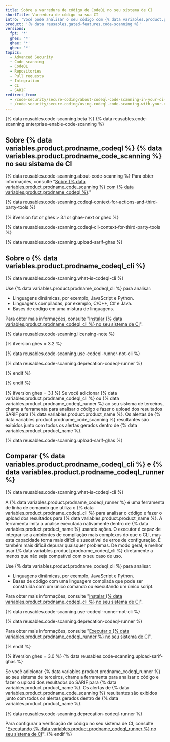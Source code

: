 ```yaml
---
title: Sobre a varredura de código de CodeQL no seu sistema de CI
shortTitle: Varredura de código na sua CI
intro: 'Você pode analisar o seu código com {% data variables.product.prodname_codeql %} em um sistema de integração contínua de terceiros e fazer o upload dos resultados para {% data variables.product.product_location %}. Os alertas de {% data variables.product.prodname_code_scanning %} resultantes são exibidos junto com todos os alertas gerados dentro de {% data variables.product.product_name %}.'
product: '{% data reusables.gated-features.code-scanning %}'
versions:
  fpt: '*'
  ghes: '*'
  ghae: '*'
  ghec: '*'
topics:
  - Advanced Security
  - Code scanning
  - CodeQL
  - Repositories
  - Pull requests
  - Integration
  - CI
  - SARIF
redirect_from:
  - /code-security/secure-coding/about-codeql-code-scanning-in-your-ci-system
  - /code-security/secure-coding/using-codeql-code-scanning-with-your-existing-ci-system/about-codeql-code-scanning-in-your-ci-system
---
```


<!--UI-LINK: When GitHub Enterprise Server 3.1+ doesn't have GitHub Actions set up, the Security > Code scanning alerts view links to this article.-->

{% data reusables.code-scanning.beta %}
{% data reusables.code-scanning.enterprise-enable-code-scanning %}

## Sobre {% data variables.product.prodname_codeql %} {% data variables.product.prodname_code_scanning %} no seu sistema de CI

{% data reusables.code-scanning.about-code-scanning %} Para obter informações, consulte "[Sobre {% data variables.product.prodname_code_scanning %} com {% data variables.product.prodname_codeql %}](/code-security/secure-coding/automatically-scanning-your-code-for-vulnerabilities-and-errors/about-code-scanning-with-codeql)."

{% data reusables.code-scanning.codeql-context-for-actions-and-third-party-tools %}

{% ifversion fpt or ghes > 3.1 or ghae-next or ghec %}
<!--Content for GitHub.com, GHAE next, and GHES 3.2 and onward. CodeQL CLI is the preferred method, and CodeQL runner is deprecated. -->

{% data reusables.code-scanning.codeql-cli-context-for-third-party-tools %}

{% data reusables.code-scanning.upload-sarif-ghas %}

## Sobre o {% data variables.product.prodname_codeql_cli %}

{% data reusables.code-scanning.what-is-codeql-cli %}

Use {% data variables.product.prodname_codeql_cli %} para analisar:

- Linguagens dinâmicas, por exemplo, JavaScript e Python.
- Linguagens compiladas, por exemplo, C/C++, C# e Java.
- Bases de código em uma mistura de linguagens.

Para obter mais informações, consulte "[Instalar {% data variables.product.prodname_codeql_cli %} no seu sistema de CI](/code-security/secure-coding/using-codeql-code-scanning-with-your-existing-ci-system/installing-codeql-cli-in-your-ci-system)".

{% data reusables.code-scanning.licensing-note %}

{% ifversion ghes = 3.2 %}
<!-- Content for GHES 3.2 only. CodeQL CLI 2.6.2, which introduces full feature parity between CodeQL CLI and CodeQL runner, is officially recommended for GHES 3.3+, so some people may need to use the CodeQL runner -->

{% data reusables.code-scanning.use-codeql-runner-not-cli %}

{% data reusables.code-scanning.deprecation-codeql-runner %}

{% endif %}

{% endif %}

<!--Content for GHES 3.1 only. Both CodeQL CLI and CodeQL runner are available -->
{% ifversion ghes = 3.1 %}
Se você adicionar {% data variables.product.prodname_codeql_cli %} ou {% data variables.product.prodname_codeql_runner %} ao seu sistema de terceiros, chame a ferramenta para analisar o código e fazer o upload dos resultados SARIF para {% data variables.product.product_name %}. Os alertas de {% data variables.product.prodname_code_scanning %} resultantes são exibidos junto com todos os alertas gerados dentro de {% data variables.product.product_name %}.

{% data reusables.code-scanning.upload-sarif-ghas %}

## Comparar {% data variables.product.prodname_codeql_cli %} e {% data variables.product.prodname_codeql_runner %}

{% data reusables.code-scanning.what-is-codeql-cli %}

A {% data variables.product.prodname_codeql_runner %} é uma ferramenta de linha de comando que utiliza o {% data variables.product.prodname_codeql_cli %} para analisar o código e fazer o upload dos resultados para {% data variables.product.product_name %}. A ferramenta imita a análise executada nativamente dentro de {% data variables.product.product_name %} usando ações. O executor é capaz de integrar-se a ambientes de compilação mais complexos do que o CLI, mas esta capacidade torna mais difícil e suscetível de erros de configuração. É também mais difícil depurar quaisquer problemas. De modo geral, é melhor usar {% data variables.product.prodname_codeql_cli %} diretamente a menos que não seja compatível com o seu caso de uso.

Use {% data variables.product.prodname_codeql_cli %} para analisar:

- Linguagens dinâmicas, por exemplo, JavaScript e Python.
- Bases de código com uma linguagem compilada que pode ser construída com um único comando ou executando um único script.

Para obter mais informações, consulte "[Instalar {% data variables.product.prodname_codeql_cli %} no seu sistema de CI](/code-security/secure-coding/using-codeql-code-scanning-with-your-existing-ci-system/installing-codeql-cli-in-your-ci-system)".

{% data reusables.code-scanning.use-codeql-runner-not-cli %}

{% data reusables.code-scanning.deprecation-codeql-runner %}

Para obter mais informações, consulte "[Executar o {% data variables.product.prodname_codeql_runner %} no seu sistema de CI](/code-security/secure-coding/running-codeql-runner-in-your-ci-system)".

{% endif %}

<!--Content for GHES 3.0 only. Only CodeQL runner is available -->
{% ifversion ghes = 3.0 %}
{% data reusables.code-scanning.upload-sarif-ghas %}

Se você adicionar {% data variables.product.prodname_codeql_runner %} ao seu sistema de terceiros, chame a ferramenta para analisar o código e fazer o upload dos resultados do SARIF para {% data variables.product.product_name %}. Os alertas de {% data variables.product.prodname_code_scanning %} resultantes são exibidos junto com todos os alertas gerados dentro de {% data variables.product.product_name %}.

{% data reusables.code-scanning.deprecation-codeql-runner %}

Para configurar a verificação de código no seu sistema de CI, consulte "[Executando {% data variables.product.prodname_codeql_runner %} no seu sistema de CI](/code-security/secure-coding/running-codeql-runner-in-your-ci-system)".
{% endif %}
